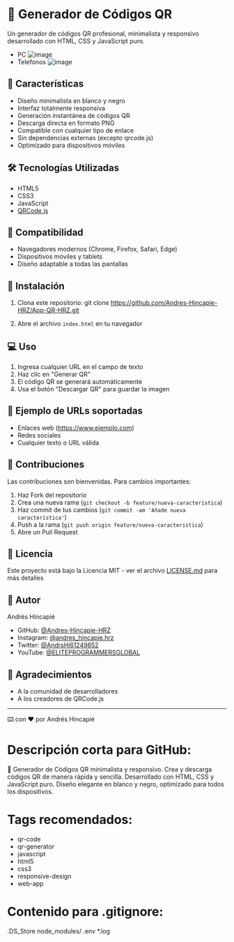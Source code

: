 # 🔲 Generador de Códigos QR

Un generador de códigos QR profesional, minimalista y responsivo desarrollado con HTML, CSS y JavaScript puro.
- PC
![image](https://github.com/user-attachments/assets/9480daf0-d64f-49a2-bb5c-8cae8a2f3e3b)
- Telefonos
![image](https://github.com/user-attachments/assets/ccc12ac3-3fe4-4194-9999-398e0f7c3222)


## 🚀 Características

- Diseño minimalista en blanco y negro
- Interfaz totalmente responsiva  
- Generación instantánea de códigos QR
- Descarga directa en formato PNG
- Compatible con cualquier tipo de enlace
- Sin dependencias externas (excepto qrcode.js)
- Optimizado para dispositivos móviles

## 🛠️ Tecnologías Utilizadas

- HTML5
- CSS3  
- JavaScript
- [QRCode.js](https://davidshimjs.github.io/qrcodejs/)

## 📱 Compatibilidad

- Navegadores modernos (Chrome, Firefox, Safari, Edge)
- Dispositivos móviles y tablets
- Diseño adaptable a todas las pantallas

## 🔧 Instalación

1. Clona este repositorio:
git clone https://github.com/Andres-Hincapie-HRZ/App-QR-HRZ.git

2. Abre el archivo `index.html` en tu navegador

## 💻 Uso

1. Ingresa cualquier URL en el campo de texto
2. Haz clic en "Generar QR"
3. El código QR se generará automáticamente  
4. Usa el botón "Descargar QR" para guardar la imagen

## 📝 Ejemplo de URLs soportadas

- Enlaces web (https://www.ejemplo.com)
- Redes sociales
- Cualquier texto o URL válida

## 🤝 Contribuciones

Las contribuciones son bienvenidas. Para cambios importantes:

1. Haz Fork del repositorio
2. Crea una nueva rama (`git checkout -b feature/nueva-caracteristica`)
3. Haz commit de tus cambios (`git commit -am 'Añade nueva característica'`)
4. Push a la rama (`git push origin feature/nueva-caracteristica`)
5. Abre un Pull Request

## 📄 Licencia

Este proyecto está bajo la Licencia MIT - ver el archivo [LICENSE.md](LICENSE.md) para más detalles

## 👤 Autor

Andrés Hincapié
- GitHub: [@Andres-Hincapie-HRZ](https://github.com/Andres-Hincapie-HRZ)
- Instagram: [@andres_hincapie.hrz](https://instagram.com/andres_hincapie.hrz)
- Twitter: [@AndrsHi61249652](https://twitter.com/AndrsHi61249652)
- YouTube: [@ELITEPROGRAMMERSGLOBAL](https://youtube.com/@ELITEPROGRAMMERSGLOBAL)

## 🌟 Agradecimientos

- A la comunidad de desarrolladores
- A los creadores de QRCode.js

---
⌨️ con ❤️ por Andrés Hincapié

# Descripción corta para GitHub:
📱 Generador de Códigos QR minimalista y responsivo. Crea y descarga códigos QR de manera rápida y sencilla. Desarrollado con HTML, CSS y JavaScript puro. Diseño elegante en blanco y negro, optimizado para todos los dispositivos.

# Tags recomendados:
- qr-code
- qr-generator
- javascript
- html5
- css3
- responsive-design
- web-app

# Contenido para .gitignore:
.DS_Store
node_modules/
.env
*.log
